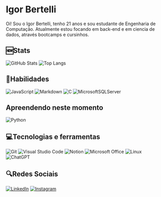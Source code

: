 # Igor Bertelli
Oi! Sou o Igor Bertelli, tenho 21 anos e sou estudante de Engenharia de Computação. Atualmente estou focando em back-end e em ciencia de dados, através bootcamps e cursinhos.

## 🆕Stats
![GitHub Stats](https://github-readme-stats.vercel.app/api?username=IGOR-BERTELLI&theme=transparent&bg_color=000&border_color=30A3DC&show_icons=true&icon_color=40A3DC&title_color=E94D5F&text_color=FFF) 
![Top Langs](https://github-readme-stats-git-masterrstaa-rickstaa.vercel.app/api/top-langs/?username=IGOR-BERTELLI&bg_color=000&border_color=30A3DC&title_color=E94D5F&text_color=FFF)

## 🤖Habilidades
![JavaScript](https://img.shields.io/badge/JavaScript-fff?style=for-the-badge&logo=javascript)
![Markdown](https://img.shields.io/badge/Markdown-fff?style=for-the-badge&logo=markdown)
![C](https://img.shields.io/badge/C-fff?style=for-the-badge&logo=c)
![MicrosoftSQLServer](https://img.shields.io/badge/Microsoft%20SQL%20Server-CC2927?style=for-the-badge&logo=microsoft%20sql%20server&logoColor=white)

## Apreendendo neste momento
![Python](https://img.shields.io/badge/python-3670A0?style=for-the-badge&logo=python&logoColor=ffdd54)


## 💻Tecnologias e ferramentas
![Git](https://img.shields.io/badge/git-%23F05033.svg?style=for-the-badge&logo=git&logoColor=white)
![Visual Studio Code](https://img.shields.io/badge/Visual%20Studio%20Code-0078d7.svg?style=for-the-badge&logo=visual-studio-code&logoColor=white)
![Notion](https://img.shields.io/badge/Notion-%23000000.svg?style=for-the-badge&logo=notion&logoColor=white)
![Microsoft Office](https://img.shields.io/badge/Microsoft_Office-D83B01?style=for-the-badge&logo=microsoft-office&logoColor=white)
![Linux](https://img.shields.io/badge/Linux-FCC624?style=for-the-badge&logo=linux&logoColor=black)
![ChatGPT](https://img.shields.io/badge/chatGPT-74aa9c?style=for-the-badge&logo=openai&logoColor=white)

## 🔍Redes Sociais
[![LinkedIn](https://img.shields.io/badge/LinkedIn-fff?style=for-the-badge&logo=linkedin&logoColor=0E76A8)](https://www.linkedin.com/in/igor-de-souza-bertelli/) 
[![Instagram](https://img.shields.io/badge/Instagram-fff?style=for-the-badge&logo=instagram)](https://www.instagram.com/oigorbertelli/)
